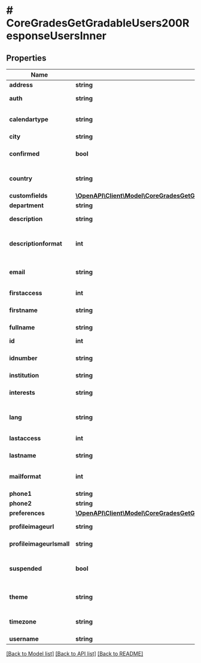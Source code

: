 # # CoreGradesGetGradableUsers200ResponseUsersInner

## Properties

Name | Type | Description | Notes
------------ | ------------- | ------------- | -------------
**address** | **string** | Postal address | [optional]
**auth** | **string** | Auth plugins include manual, ldap, etc | [optional]
**calendartype** | **string** | Calendar type such as \&quot;gregorian\&quot;, must exist on server | [optional]
**city** | **string** | Home city of the user | [optional]
**confirmed** | **bool** | Active user: 1 if confirmed, 0 otherwise | [optional]
**country** | **string** | Home country code of the user, such as AU or CZ | [optional]
**customfields** | [**\OpenAPI\Client\Model\CoreGradesGetGradableUsers200ResponseUsersInnerCustomfieldsInner[]**](CoreGradesGetGradableUsers200ResponseUsersInnerCustomfieldsInner.md) |  | [optional]
**department** | **string** | department | [optional]
**description** | **string** | User profile description | [optional]
**descriptionformat** | **int** | int format (1 &#x3D; HTML, 0 &#x3D; MOODLE, 2 &#x3D; PLAIN, or 4 &#x3D; MARKDOWN) | [optional]
**email** | **string** | An email address - allow email as root@localhost | [optional]
**firstaccess** | **int** | first access to the site (0 if never) | [optional]
**firstname** | **string** | The first name(s) of the user | [optional]
**fullname** | **string** | The fullname of the user | [optional]
**id** | **int** | ID of the user | [optional]
**idnumber** | **string** | An arbitrary ID code number perhaps from the institution | [optional]
**institution** | **string** | institution | [optional]
**interests** | **string** | user interests (separated by commas) | [optional]
**lang** | **string** | Language code such as \&quot;en\&quot;, must exist on server | [optional]
**lastaccess** | **int** | last access to the site (0 if never) | [optional]
**lastname** | **string** | The family name of the user | [optional]
**mailformat** | **int** | Mail format code is 0 for plain text, 1 for HTML etc | [optional]
**phone1** | **string** | Phone 1 | [optional]
**phone2** | **string** | Phone 2 | [optional]
**preferences** | [**\OpenAPI\Client\Model\CoreGradesGetGradableUsers200ResponseUsersInnerPreferencesInner[]**](CoreGradesGetGradableUsers200ResponseUsersInnerPreferencesInner.md) |  | [optional]
**profileimageurl** | **string** | User image profile URL - big version | [optional]
**profileimageurlsmall** | **string** | User image profile URL - small version | [optional]
**suspended** | **bool** | Suspend user account, either false to enable user login or true to disable it | [optional]
**theme** | **string** | Theme name such as \&quot;standard\&quot;, must exist on server | [optional]
**timezone** | **string** | Timezone code such as Australia/Perth, or 99 for default | [optional]
**username** | **string** | The username | [optional]

[[Back to Model list]](../../README.md#models) [[Back to API list]](../../README.md#endpoints) [[Back to README]](../../README.md)
